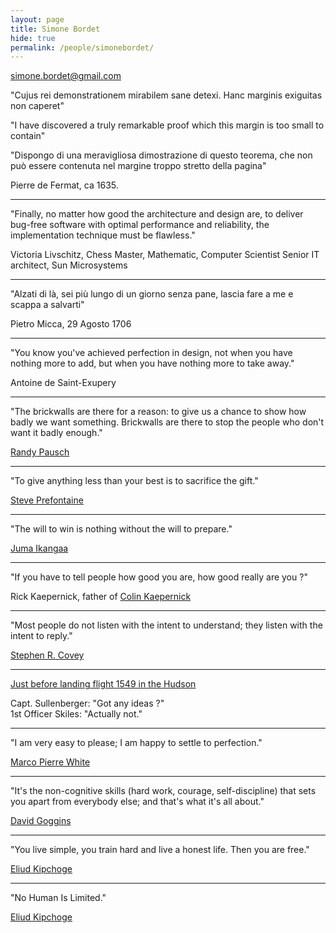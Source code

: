 ```yaml
---
layout: page
title: Simone Bordet
hide: true
permalink: /people/simonebordet/
---
```


<simone.bordet@gmail.com>
<a href="https://github.com/sbordet"><i class="fa fa-fw fa-github"></i></a>

"Cujus rei demonstrationem mirabilem sane detexi. Hanc marginis exiguitas non caperet"

"I have discovered a truly remarkable proof which this margin is too small to contain"

"Dispongo di una meravigliosa dimostrazione di questo teorema, che non può essere
contenuta nel margine troppo stretto della pagina"

Pierre de Fermat, ca 1635.

----

"Finally, no matter how good the architecture and design are, to deliver bug-free software
with optimal performance and reliability, the implementation technique must be flawless."

Victoria Livschitz,
Chess Master, Mathematic, Computer Scientist
Senior IT architect, Sun Microsystems

----

"Alzati di là, sei più lungo di un giorno senza pane, lascia fare a me e scappa a salvarti"

Pietro Micca, 29 Agosto 1706

----

"You know you've achieved perfection in design, not when you have nothing more to add,
but when you have nothing more to take away."

Antoine de Saint-Exupery

----

"The brickwalls are there for a reason: to give us a chance to show how badly we want something.
Brickwalls are there to stop the people who don't want it badly enough."

[Randy Pausch](http://en.wikipedia.org/wiki/Randy_Pausch)

----

"To give anything less than your best is to sacrifice the gift."

[Steve Prefontaine](http://en.wikipedia.org/wiki/Steve_Prefontaine)

----

"The will to win is nothing without the will to prepare."

[Juma Ikangaa](http://en.wikipedia.org/wiki/Juma_Ikangaa)

----

"If you have to tell people how good you are, how good really are you ?"

Rick Kaepernick, father of [Colin Kaepernick](http://en.wikipedia.org/wiki/Colin_Kaepernick)

----

"Most people do not listen with the intent to understand; they listen with the intent to reply."

[Stephen R. Covey](http://en.wikipedia.org/wiki/Stephen_Covey)

----

[Just before landing flight 1549 in the Hudson](https://www.youtube.com/watch?v=gjXCulRjPas)

Capt. Sullenberger: "Got any ideas ?"  
1st Officer Skiles: "Actually not."

----

"I am very easy to please; I am happy to settle to perfection."

[Marco Pierre White](https://en.wikipedia.org/wiki/Marco_Pierre_White)

----

"It's the non-cognitive skills (hard work, courage, self-discipline) that sets you apart from everybody else; and that's what it's all about."

[David Goggins](https://www.youtube.com/watch?v=oIrT1eHs1b0)

----

"You live simple, you train hard and live a honest life. Then you are free."

[Eliud Kipchoge](https://www.youtube.com/watch?v=V2ZLG-Fij_4&t=1371)

----

"No Human Is Limited."

[Eliud Kipchoge](https://www.youtube.com/watch?v=bk9_ql_Ltgk)
